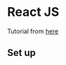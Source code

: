 # React JS

Tutorial from [here](https://reactjs.org/docs/create-a-new-react-app.html#create-react-app)

## Set up
```sh

```
<!--stackedit_data:
eyJoaXN0b3J5IjpbLTIxMjYxNjg1MjMsLTE2OTUzODU2NzddfQ
==
-->